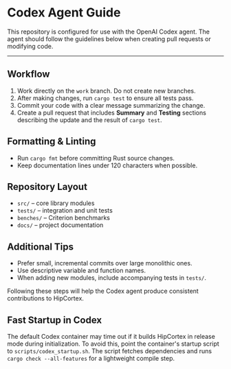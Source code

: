 # Codex Agent Guide

This repository is configured for use with the OpenAI Codex agent. The agent should follow the guidelines below when creating pull requests or modifying code.

---

## Workflow

1. Work directly on the `work` branch. Do not create new branches.
2. After making changes, run `cargo test` to ensure all tests pass.
3. Commit your code with a clear message summarizing the change.
4. Create a pull request that includes **Summary** and **Testing** sections describing the update and the result of `cargo test`.

## Formatting & Linting

- Run `cargo fmt` before committing Rust source changes.
- Keep documentation lines under 120 characters when possible.

## Repository Layout

- `src/` – core library modules
- `tests/` – integration and unit tests
- `benches/` – Criterion benchmarks
- `docs/` – project documentation

## Additional Tips

- Prefer small, incremental commits over large monolithic ones.
- Use descriptive variable and function names.
- When adding new modules, include accompanying tests in `tests/`.

Following these steps will help the Codex agent produce consistent contributions to HipCortex.

## Fast Startup in Codex

The default Codex container may time out if it builds HipCortex in release mode during initialization.
To avoid this, point the container's startup script to `scripts/codex_startup.sh`.
The script fetches dependencies and runs `cargo check --all-features` for a lightweight compile step.

